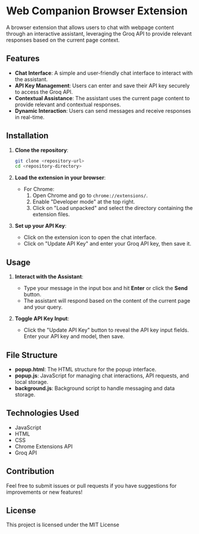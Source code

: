 # Web Companion Browser Extension

A browser extension that allows users to chat with webpage content through an interactive assistant, leveraging the Groq API to provide relevant responses based on the current page context.

## Features

- **Chat Interface**: A simple and user-friendly chat interface to interact with the assistant.
- **API Key Management**: Users can enter and save their API key securely to access the Groq API.
- **Contextual Assistance**: The assistant uses the current page content to provide relevant and contextual responses.
- **Dynamic Interaction**: Users can send messages and receive responses in real-time.

## Installation

1. **Clone the repository**:
   ```bash
   git clone <repository-url>
   cd <repository-directory>
   ```

2. **Load the extension in your browser**:
   - For Chrome:
     1. Open Chrome and go to `chrome://extensions/`.
     2. Enable "Developer mode" at the top right.
     3. Click on "Load unpacked" and select the directory containing the extension files.

3. **Set up your API Key**:
   - Click on the extension icon to open the chat interface.
   - Click on "Update API Key" and enter your Groq API key, then save it.

## Usage

1. **Interact with the Assistant**:
   - Type your message in the input box and hit **Enter** or click the **Send** button.
   - The assistant will respond based on the content of the current page and your query.

2. **Toggle API Key Input**:
   - Click the "Update API Key" button to reveal the API key input fields. Enter your API key and model, then save.

## File Structure

- **popup.html**: The HTML structure for the popup interface.
- **popup.js**: JavaScript for managing chat interactions, API requests, and local storage.
- **background.js**: Background script to handle messaging and data storage.

## Technologies Used

- JavaScript
- HTML
- CSS
- Chrome Extensions API
- Groq API

## Contribution

Feel free to submit issues or pull requests if you have suggestions for improvements or new features!

## License

This project is licensed under the MIT License
